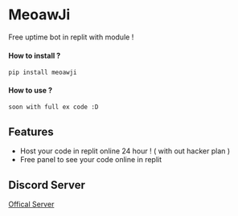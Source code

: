 # MeoawJi

Free uptime bot in replit with module !

#### How to install ?

```http
pip install meoawji
```

#### How to use ?

```http
soon with full ex code :D
```

## Features

- Host your code in replit online 24 hour ! ( with out hacker plan )
- Free panel to see your code online in replit

## Discord Server

[Offical Server](https://discord.gg/nUXkXEyBBM)